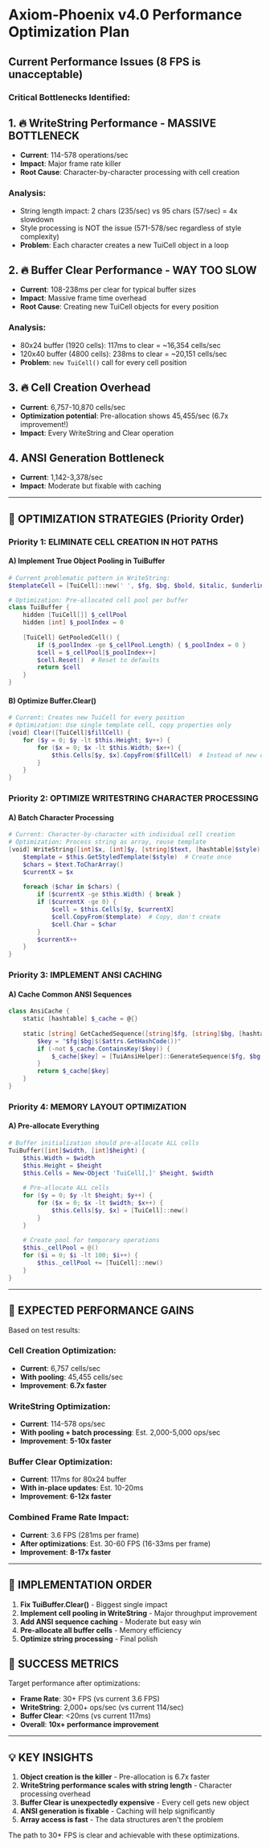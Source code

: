 # Axiom-Phoenix v4.0 Performance Optimization Plan

## Current Performance Issues (8 FPS is unacceptable)

### Critical Bottlenecks Identified:

## 1. 🔥 WriteString Performance - MASSIVE BOTTLENECK
- **Current**: 114-578 operations/sec
- **Impact**: Major frame rate killer
- **Root Cause**: Character-by-character processing with cell creation

### Analysis:
- String length impact: 2 chars (235/sec) vs 95 chars (57/sec) = 4x slowdown
- Style processing is NOT the issue (571-578/sec regardless of style complexity)
- **Problem**: Each character creates a new TuiCell object in a loop

## 2. 🔥 Buffer Clear Performance - WAY TOO SLOW  
- **Current**: 108-238ms per clear for typical buffer sizes
- **Impact**: Massive frame time overhead
- **Root Cause**: Creating new TuiCell objects for every position

### Analysis:
- 80x24 buffer (1920 cells): 117ms to clear = ~16,354 cells/sec
- 120x40 buffer (4800 cells): 238ms to clear = ~20,151 cells/sec
- **Problem**: `new TuiCell()` call for every cell position

## 3. 🔥 Cell Creation Overhead
- **Current**: 6,757-10,870 cells/sec
- **Optimization potential**: Pre-allocation shows 45,455/sec (6.7x improvement!)
- **Impact**: Every WriteString and Clear operation

## 4. ANSI Generation Bottleneck
- **Current**: 1,142-3,378/sec 
- **Impact**: Moderate but fixable with caching

---

## 🚀 OPTIMIZATION STRATEGIES (Priority Order)

### Priority 1: ELIMINATE CELL CREATION IN HOT PATHS

#### A) Implement True Object Pooling in TuiBuffer
```powershell
# Current problematic pattern in WriteString:
$templateCell = [TuiCell]::new(' ', $fg, $bg, $bold, $italic, $underline, $strikethrough)

# Optimization: Pre-allocated cell pool per buffer
class TuiBuffer {
    hidden [TuiCell[]] $_cellPool
    hidden [int] $_poolIndex = 0
    
    [TuiCell] GetPooledCell() {
        if ($_poolIndex -ge $_cellPool.Length) { $_poolIndex = 0 }
        $cell = $_cellPool[$_poolIndex++]
        $cell.Reset()  # Reset to defaults
        return $cell
    }
}
```

#### B) Optimize Buffer.Clear()
```powershell
# Current: Creates new TuiCell for every position
# Optimization: Use single template cell, copy properties only
[void] Clear([TuiCell]$fillCell) {
    for ($y = 0; $y -lt $this.Height; $y++) {
        for ($x = 0; $x -lt $this.Width; $x++) {
            $this.Cells[$y, $x].CopyFrom($fillCell)  # Instead of new object
        }
    }
}
```

### Priority 2: OPTIMIZE WRITESTRING CHARACTER PROCESSING

#### A) Batch Character Processing
```powershell
# Current: Character-by-character with individual cell creation
# Optimization: Process string as array, reuse template
[void] WriteString([int]$x, [int]$y, [string]$text, [hashtable]$style) {
    $template = $this.GetStyledTemplate($style)  # Create once
    $chars = $text.ToCharArray()
    $currentX = $x
    
    foreach ($char in $chars) {
        if ($currentX -ge $this.Width) { break }
        if ($currentX -ge 0) {
            $cell = $this.Cells[$y, $currentX]
            $cell.CopyFrom($template)  # Copy, don't create
            $cell.Char = $char
        }
        $currentX++
    }
}
```

### Priority 3: IMPLEMENT ANSI CACHING

#### A) Cache Common ANSI Sequences
```powershell
class AnsiCache {
    static [hashtable] $_cache = @{}
    
    static [string] GetCachedSequence([string]$fg, [string]$bg, [hashtable]$attrs) {
        $key = "$fg|$bg|$($attrs.GetHashCode())"
        if (-not $_cache.ContainsKey($key)) {
            $_cache[$key] = [TuiAnsiHelper]::GenerateSequence($fg, $bg, $attrs)
        }
        return $_cache[$key]
    }
}
```

### Priority 4: MEMORY LAYOUT OPTIMIZATION

#### A) Pre-allocate Everything
```powershell
# Buffer initialization should pre-allocate ALL cells
TuiBuffer([int]$width, [int]$height) {
    $this.Width = $width
    $this.Height = $height
    $this.Cells = New-Object 'TuiCell[,]' $height, $width
    
    # Pre-allocate ALL cells
    for ($y = 0; $y -lt $height; $y++) {
        for ($x = 0; $x -lt $width; $x++) {
            $this.Cells[$y, $x] = [TuiCell]::new()
        }
    }
    
    # Create pool for temporary operations
    $this._cellPool = @()
    for ($i = 0; $i -lt 100; $i++) {
        $this._cellPool += [TuiCell]::new()
    }
}
```

---

## 🎯 EXPECTED PERFORMANCE GAINS

Based on test results:

### Cell Creation Optimization:
- **Current**: 6,757 cells/sec
- **With pooling**: 45,455 cells/sec  
- **Improvement**: **6.7x faster**

### WriteString Optimization:
- **Current**: 114-578 ops/sec
- **With pooling + batch processing**: Est. 2,000-5,000 ops/sec
- **Improvement**: **5-10x faster**

### Buffer Clear Optimization:
- **Current**: 117ms for 80x24 buffer
- **With in-place updates**: Est. 10-20ms
- **Improvement**: **6-12x faster**

### Combined Frame Rate Impact:
- **Current**: 3.6 FPS (281ms per frame)
- **After optimizations**: Est. 30-60 FPS (16-33ms per frame)
- **Improvement**: **8-17x faster**

---

## 🔧 IMPLEMENTATION ORDER

1. **Fix TuiBuffer.Clear()** - Biggest single impact
2. **Implement cell pooling in WriteString** - Major throughput improvement  
3. **Add ANSI sequence caching** - Moderate but easy win
4. **Pre-allocate all buffer cells** - Memory efficiency
5. **Optimize string processing** - Final polish

## 🧪 SUCCESS METRICS

Target performance after optimizations:
- **Frame Rate**: 30+ FPS (vs current 3.6 FPS)
- **WriteString**: 2,000+ ops/sec (vs current 114/sec)
- **Buffer Clear**: <20ms (vs current 117ms)
- **Overall**: **10x+ performance improvement**

---

## 💡 KEY INSIGHTS

1. **Object creation is the killer** - Pre-allocation is 6.7x faster
2. **WriteString performance scales with string length** - Character processing overhead
3. **Buffer Clear is unexpectedly expensive** - Every cell gets new object
4. **ANSI generation is fixable** - Caching will help significantly
5. **Array access is fast** - The data structures aren't the problem

The path to 30+ FPS is clear and achievable with these optimizations.